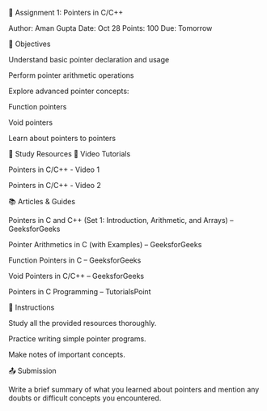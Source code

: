 🧮 Assignment 1: Pointers in C/C++

Author: Aman Gupta
Date: Oct 28
Points: 100
Due: Tomorrow

🎯 Objectives

Understand basic pointer declaration and usage

Perform pointer arithmetic operations

Explore advanced pointer concepts:

Function pointers

Void pointers

Learn about pointers to pointers

📖 Study Resources
🎥 Video Tutorials

Pointers in C/C++ - Video 1

Pointers in C/C++ - Video 2

📚 Articles & Guides

Pointers in C and C++ (Set 1: Introduction, Arithmetic, and Arrays) – GeeksforGeeks

Pointer Arithmetics in C (with Examples) – GeeksforGeeks

Function Pointers in C – GeeksforGeeks

Void Pointers in C/C++ – GeeksforGeeks

Pointers in C Programming – TutorialsPoint

📝 Instructions

Study all the provided resources thoroughly.

Practice writing simple pointer programs.

Make notes of important concepts.

📤 Submission

Write a brief summary of what you learned about pointers and mention any doubts or difficult concepts you encountered.
